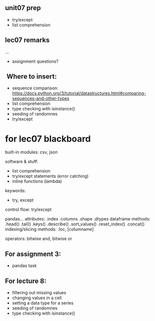 
## unit07 prep

* try/except
* list comprehension

## lec07 remarks

...
* assignment questions?

##  Where to insert:
* sequence comparison: https://docs.python.org/3/tutorial/datastructures.html#comparing-sequences-and-other-types
* list comprehension
* type checking with isinstance()
* seeding of randomnes
* try/except

# for lec07 blackboard

built-in modules: csv, json

software & stuff:
* list comprehension
* try/except statements (error catching)
* inline functions (lambda)

keywords:
* try, except

control flow:
 try/except

pandas... 
    attributes: 
    .index .columns .shape .dtypes
    dataframe methods:
    .head() .tail() .keys() .describe()
    .sort_values()
    .reset_index()
    .concat()
    indexing/slicing methods:
    .loc, [columname]
    
operators:
    bitwise and, bitwise or


## For assignment 3:
* pandas task

## For lecture 8:
* filtering out missing values
* changing values in a cell
* setting a data type for a series
* seeding of randomnes
* type checking with isinstance()
